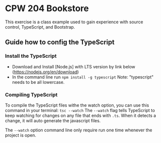 # CPW 204 Bookstore
This exercise is a class example used to gain experience with source control, TypeScript, and Bootstrap.

## Guide how to config the TypeScript

### Install the TypeScript

- Download and Install [Node.js] with LTS version by link below
(https://nodejs.org/en/download)
- In the command line run `npm install -g typescript`
Note: "typescript" needs to be all lowercase.

### Compiling TypeScript
To compile the TypeScript files withe the watch option, you can use this command in your terminal:
`tsc --watch`
The `--watch` flag tells TypeScript to keep watching for changes on any file that ends with `.ts`. When it detects a change, it will auto generate the javascript files.

The `--watch` option command line only require run one time whenever the project is open.